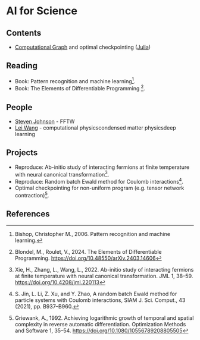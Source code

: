 # AI for Science

## Contents
- [Computational Graph](([Python](https://github.com/GiggleLiu/marburg))) and optimal checkpointing ([Julia](https://github.com/GiggleLiu/TreeverseAlgorithm.jl/tree/master/test))

## Reading
- Book: Pattern recognition and machine learning[^Bishop2006].
- Book: The Elements of Differentiable Programming [^Blondel2024].

## People

- [Steven Johnson](https://scholar.google.com/citations?hl=zh-CN&user=_MHaph0AAAAJ) - FFTW
- [Lei Wang](https://scholar.google.com/citations?hl=zh-CN&user=t4m9TCIAAAAJ) - computational physicscondensed matter physicsdeep learning

## Projects
- Reproduce: Ab-initio study of interacting fermions at finite temperature with neural canonical transformation[^Xie2022].
- Reproduce: Random batch Ewald method for Coulomb interactions[^Jin2021].
- Optimal checkpointing for non-uniform program (e.g. tensor network contraction)[^Griewank1992].

## References
[^Griewank1992]: Griewank, A., 1992. Achieving logarithmic growth of temporal and spatial complexity in reverse automatic differentiation. Optimization Methods and Software 1, 35–54. https://doi.org/10.1080/10556789208805505

[^Blondel2024]: Blondel, M., Roulet, V., 2024. The Elements of Differentiable Programming. https://doi.org/10.48550/arXiv.2403.14606
[^Bishop2006]: Bishop, Christopher M., 2006. Pattern recognition and machine learning.
[^Xie2022]: Xie, H., Zhang, L., Wang, L., 2022. Ab-initio study of interacting fermions at finite temperature with neural canonical transformation. JML 1, 38–59. https://doi.org/10.4208/jml.220113
[^Jin2021]: S. Jin, L. Li, Z. Xu, and Y. Zhao, A random batch Ewald method for particle systems with Coulomb interactions, SIAM J. Sci. Comput., 43 (2021), pp. B937–B960.